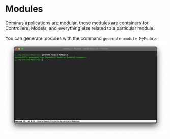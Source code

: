 # Modules

Dominus applications are modular, these modules are containers for Controllers, Models, and everything else related to a particular module.

You can generate modules with the command `generate module MyModule`
![Dominus CLI](../img/cli-generate-module-1.png "Dominus CLI")